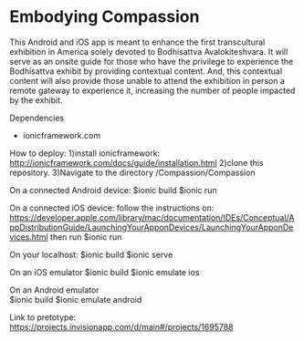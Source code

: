 Embodying Compassion 
===

This Android and iOS app is meant to enhance the first transcultural exhibition in America solely devoted to Bodhisattva Avalokiteshvara. It will serve as an onsite guide for those who have the privilege to experience the Bodhisattva exhibit by providing contextual content. And, this contextual content will also provide those unable to attend the exhibition in person a remote gateway to experience it, increasing the number of people impacted by the exhibit. 


Dependencies 
- ionicframework.com 

How to deploy:
1)install ionicframework: http://ionicframework.com/docs/guide/installation.html 
2)clone this repository. 
3)Navigate to the directory /Compassion/Compassion

 On a connected Android device: 
      $ionic build 
      $ionic run

 On a connected iOS device: 
      follow the instructions on: https://developer.apple.com/library/mac/documentation/IDEs/Conceptual/AppDistributionGuide/LaunchingYourApponDevices/LaunchingYourApponDevices.html
      then run $ionic run  	

 On your localhost:
      $ionic build
      $ionic serve

 On an iOS emulator
      $ionic build
      $ionic emulate ios

 On an Android emulator 	 
      $ionic build 
      $ionic emulate android

  




Link to pretotype: https://projects.invisionapp.com/d/main#/projects/1695788
